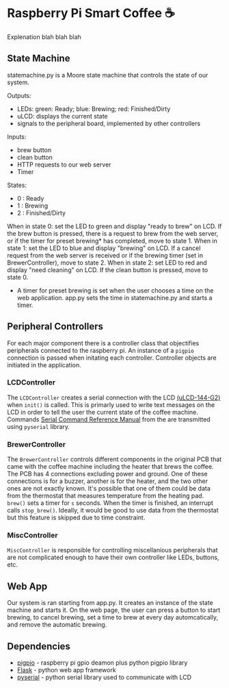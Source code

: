# Raspberry Pi Smart Coffee ☕️

Explenation blah blah blah

## State Machine

statemachine.py is a Moore state machine that controls the state of our system.

Outputs:
- LEDs: green: Ready; blue: Brewing; red: Finished/Dirty
- uLCD: displays the current state
- signals to the peripheral board, implemented by other controllers

Inputs:
- brew button
- clean button
- HTTP requests to our web server
- Timer

States:
- 0 : Ready
- 1 : Brewing
- 2 : Finished/Dirty

When in state 0: set the LED to green and display "ready to brew" on LCD. If the brew button is pressed, there is a request to brew from the web server, or if the timer for preset brewing* has completed, move to state 1.
When in state 1: set the LED to blue and display "brewing" on LCD. If a cancel request from the web server is received or if the brewing timer (set in BrewerController), move to state 2.
When in state 2: set LED to red and display "need cleaning" on LCD. If the clean button is pressed, move to state 0.

* A timer for preset brewing is set when the user chooses a time on the web application. app.py sets the time in statemachine.py and starts a timer.

## Peripheral Controllers
For each major component there is a controller class that objectifies peripherals connected to the raspberry pi. An instance of a `pigpio` connection is passed when initating each controller. Controller objects are initiated in the application.

### LCDController

The `LCDController` creates a serial connection with the LCD [(uLCD-144-G2)](https://www.mouser.com/datasheet/2/451/uLCD_144_G2_Datasheet_R_1_6-1627133.pdf) when `init()` is called. This is primarly used to write text messages on the LCD in order to tell the user the current state of the coffee machine. Commands [Serial Command Reference Manual](https://cdn.sparkfun.com/assets/a/b/1/7/a/goldelox_serialcmdmanual.pdf) from the are transmitted using `pyserial` library.

### BrewerController

The `BrewerController` controls different components in the original PCB that came with the coffee machine including the heater that brews the coffee. The PCB has 4 connections excluding power and ground. One of these connections is for a buzzer, another is for the heater, and the two other ones are not exactly known. It's possible that one of them could be data from the thermostat that measures temperature from the heating pad. `brew()` sets a timer for `s` seconds. When the timer is finished, an interrupt calls `stop_brew()`. Ideally, it would be good to use data from the thermostat but this feature is skipped due to time constraint.

<picutre of brewer pcb>

### MiscController

`MiscController` is responsible for controlling miscellanious peripherals that are not complicated enough to have their own controller like LEDs, buttons, etc.

## Web App
Our system is ran starting from app.py. It creates an instance of the state machine and starts it. On the web page, the user can press a button to start brewing, to cancel brewing, set a time to brew at every day automcatically, and remove the automatic brewing.
<picture of UI>

## Dependencies
- [pigpio](https://abyz.me.uk/rpi/pigpio/index.html) - raspberry pi gpio deamon plus python pigpio library
- [Flask](https://flask.palletsprojects.com/en/stable/) - python web app framework
- [pyserial](https://pyserial.readthedocs.io/en/latest/) - python serial library used to communicate with LCD
